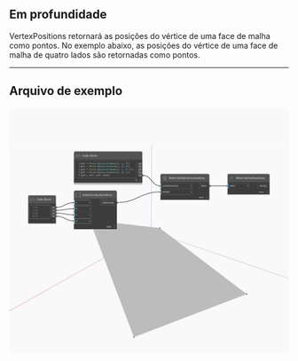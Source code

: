 ## Em profundidade
VertexPositions retornará as posições do vértice de uma face de malha como pontos. No exemplo abaixo, as posições do vértice de uma face de malha de quatro lados são retornadas como pontos.
___
## Arquivo de exemplo

![VertexPositions](./Autodesk.DesignScript.Geometry.Mesh.VertexPositions_img.jpg)


